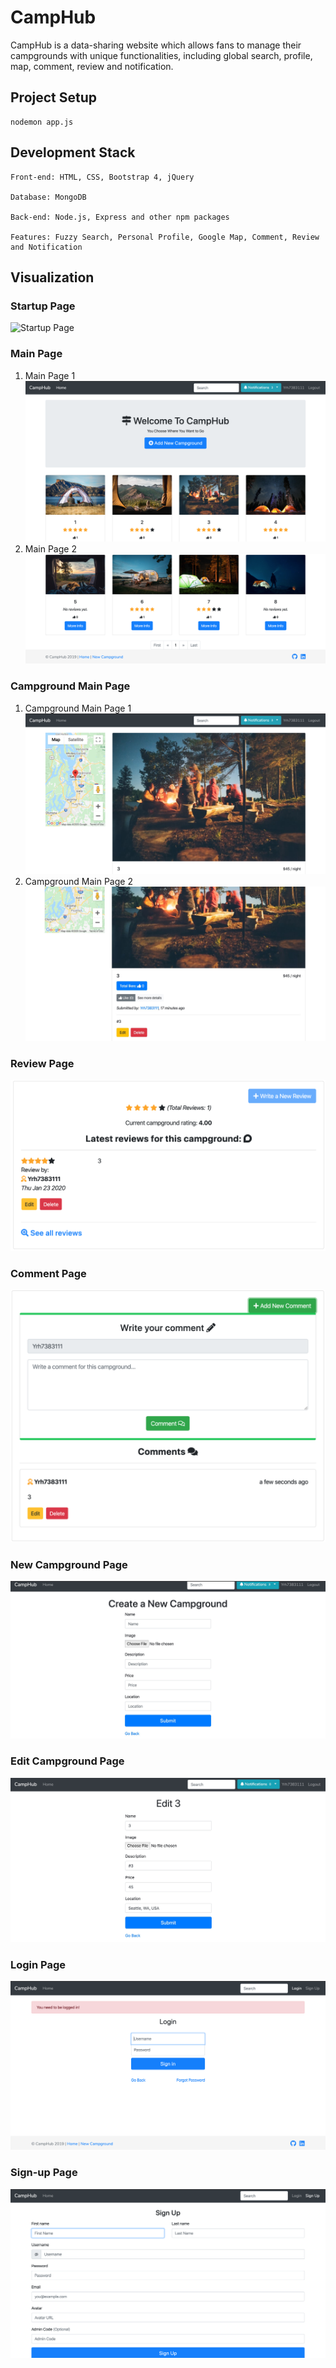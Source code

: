 # CampHub 
CampHub is a data-sharing website which allows fans to manage their campgrounds with unique functionalities, including global search, profile, map, comment, review and notification.


## Project Setup
```
nodemon app.js
```


## Development Stack
```
Front-end: HTML, CSS, Bootstrap 4, jQuery

Database: MongoDB

Back-end: Node.js, Express and other npm packages

Features: Fuzzy Search, Personal Profile, Google Map, Comment, Review and Notification
```


## Visualization

### Startup Page
![Startup Page](https://github.com/Yrh7383111/CampHub/blob/master/visualizations/Starup%20Page.png)

### Main Page
1. Main Page 1
![Main Page 1](https://github.com/Yrh7383111/CampHub/blob/master/visualizations/Main%20Page%20%231.png)
2. Main Page 2
![Main Page 2](https://github.com/Yrh7383111/CampHub/blob/master/visualizations/Main%20Page%20%232.png)

### Campground Main Page
1. Campground Main Page 1
![Campground Main Page 1](https://github.com/Yrh7383111/CampHub/blob/master/visualizations/Camp%20Main%20%231.png)
2. Campground Main Page 2
![Campground Main Page 2](https://github.com/Yrh7383111/CampHub/blob/master/visualizations/Camp%20Main%20%232.png)

### Review Page
![Reivew Page](https://github.com/Yrh7383111/CampHub/blob/master/visualizations/Review.png)

### Comment Page
![Comment Page](https://github.com/Yrh7383111/CampHub/blob/master/visualizations/Comment.png)

### New Campground Page
![New Campground Page](https://github.com/Yrh7383111/CampHub/blob/master/visualizations/New%20Camp.png)

### Edit Campground Page
![Edit Campground Page](https://github.com/Yrh7383111/CampHub/blob/master/visualizations/Edit%20Camp.png)

### Login Page
![Login Page](https://github.com/Yrh7383111/CampHub/blob/master/visualizations/Login.png)

### Sign-up Page
![Sign-up Page](https://github.com/Yrh7383111/CampHub/blob/master/visualizations/Sign-up.png)
